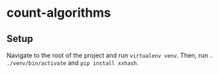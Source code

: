 # count-algorithms

## Setup

Navigate to the root of the project and run ``virtualenv venv``. Then, run ``. ./venv/bin/activate`` and ``pip install xxhash``.
